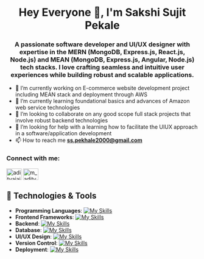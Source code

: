 

<!--

Hello, World! 👋
Welcome to my GitHub profile! I'm Sakshi Pekale, a passionate software developer and UI/UX designer with expertise in the MERN (MongoDB, Express.js, React.js, Node.js) and MEAN (MongoDB, Express.js, Angular, Node.js) tech stacks. I love crafting seamless and intuitive user experiences while building robust and scalable applications.
## 🚀 Technologies & Tools

- **Frontend**: 
  - ![React.js](https://img.shields.io/badge/-React.js-61DAFB?style=flat&logo=react&logoColor=white)
  - ![Angular](https://img.shields.io/badge/-Angular-DD0031?style=flat&logo=angular&logoColor=white)
  - HTML5, CSS3, JavaScript

- **Backend**: 
  - ![Node.js](https://img.shields.io/badge/-Node.js-339933?style=flat&logo=node.js&logoColor=white)
  - ![Express.js](https://img.shields.io/badge/-Express.js-000000?style=flat&logo=express&logoColor=white)

- **Database**: 
  - ![MongoDB](https://img.shields.io/badge/-MongoDB-47A248?style=flat&logo=mongodb&logoColor=white)

- **UI/UX Design**: 
  - ![Figma](https://img.shields.io/badge/-Figma-F24E1E?style=flat&logo=figma&logoColor=white)
  - ![Adobe XD](https://img.shields.io/badge/-AdobeXD-FF26BE?style=flat&logo=adobe-xd&logoColor=white)
  - ![Sketch](https://img.shields.io/badge/-Sketch-F7B500?style=flat&logo=sketch&logoColor=white)

- **Version Control**: 
  - ![Git](https://img.shields.io/badge/-Git-F05032?style=flat&logo=git&logoColor=white)
  - ![GitHub](https://img.shields.io/badge/-GitHub-181717?style=flat&logo=github&logoColor=white)

- **Deployment**: 
  - ![Heroku](https://img.shields.io/badge/-Heroku-430098?style=flat&logo=heroku&logoColor=white)
  - ![AWS](https://img.shields.io/badge/-AWS-232F3E?style=flat&logo=amazon-aws&logoColor=white)
  - ![Netlify](https://img.shields.io/badge/-Netlify-00C7B7?style=flat&logo=netlify&logoColor=white)
-->
<h1 align="center">Hey Everyone 👋, I'm Sakshi Sujit Pekale</h1>
<h3 align="center">A passionate software developer and UI/UX designer with expertise in the MERN (MongoDB, Express.js, React.js, Node.js) and MEAN (MongoDB, Express.js, Angular, Node.js) tech stacks. I love crafting seamless and intuitive user experiences while building robust and scalable applications.</h3>



- 🔭 I’m currently working on E-commerce website development project including MEAN stack and deployment through AWS 
- 🌱 I’m currently learning foundational basics and advances of Amazon web service technologies
- 👯 I’m looking to collaborate on any good scope full stack projects that involve robust backend technologies
- 🤔 I’m looking for help with a learning how to facilitate the UIUX approach in a software/application development
- 📫 How to reach me **ss.pekhale2000@gmail.com**

<h3 align="left">Connect with me:</h3>
<p align="left">
<a href="https://linkedin.com/in/sakshi-pekale/" target="blank"><img align="center" src="https://raw.githubusercontent.com/rahuldkjain/github-profile-readme-generator/master/src/images/icons/Social/linked-in-alt.svg" alt="adityajaiswal7" height="30" width="40" /></a>
<a href="https://instagram.com/sakshipekhale_05" target="blank"><img align="center" src="https://raw.githubusercontent.com/rahuldkjain/github-profile-readme-generator/master/src/images/icons/Social/instagram.svg" alt="m_aditya_jaiswal" height="30" width="40" /></a>


## 🚀 Technologies & Tools
- **Programming Languages**: 
  [![My Skills](https://skillicons.dev/icons?i=python,java,c++,html,css)](https://skillicons.dev)
- **Frontend Frameworks**: 
  [![My Skills](https://skillicons.dev/icons?i=react,angular,django)](https://skillicons.dev)
- **Backend**: 
  [![My Skills](https://skillicons.dev/icons?i=nodejs,expressjs,javascript,typescript)](https://skillicons.dev)
- **Database**: 
  [![My Skills](https://skillicons.dev/icons?i=mongodb,oracledb,mysql)](https://skillicons.dev)
- **UI/UX Design**: 
  [![My Skills](https://skillicons.dev/icons?i=sketch,figma,adobe,balsamiq,mockups)](https://skillicons.dev)
- **Version Control**: 
  [![My Skills](https://skillicons.dev/icons?i=git,github)](https://skillicons.dev)
- **Deployment**: 
  [![My Skills](https://skillicons.dev/icons?i=aws,heroku,netify)](https://skillicons.dev)
